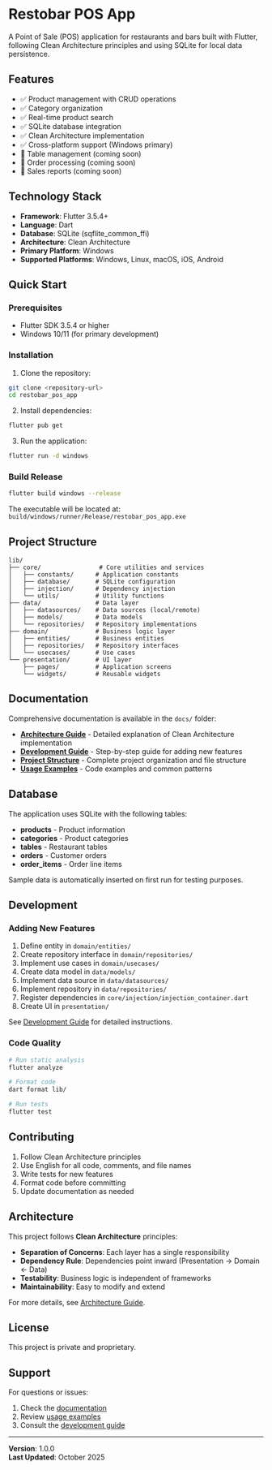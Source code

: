 # Restobar POS App

A Point of Sale (POS) application for restaurants and bars built with Flutter, following Clean Architecture principles and using SQLite for local data persistence.

## Features

- ✅ Product management with CRUD operations
- ✅ Category organization
- ✅ Real-time product search
- ✅ SQLite database integration
- ✅ Clean Architecture implementation
- ✅ Cross-platform support (Windows primary)
- 🚧 Table management (coming soon)
- 🚧 Order processing (coming soon)
- 🚧 Sales reports (coming soon)

## Technology Stack

- **Framework**: Flutter 3.5.4+
- **Language**: Dart
- **Database**: SQLite (sqflite_common_ffi)
- **Architecture**: Clean Architecture
- **Primary Platform**: Windows
- **Supported Platforms**: Windows, Linux, macOS, iOS, Android

## Quick Start

### Prerequisites

- Flutter SDK 3.5.4 or higher
- Windows 10/11 (for primary development)

### Installation

1. Clone the repository:
```bash
git clone <repository-url>
cd restobar_pos_app
```

2. Install dependencies:
```bash
flutter pub get
```

3. Run the application:
```bash
flutter run -d windows
```

### Build Release

```bash
flutter build windows --release
```

The executable will be located at: `build/windows/runner/Release/restobar_pos_app.exe`

## Project Structure

```
lib/
├── core/                # Core utilities and services
│   ├── constants/      # Application constants
│   ├── database/       # SQLite configuration
│   ├── injection/      # Dependency injection
│   └── utils/          # Utility functions
├── data/               # Data layer
│   ├── datasources/    # Data sources (local/remote)
│   ├── models/         # Data models
│   └── repositories/   # Repository implementations
├── domain/             # Business logic layer
│   ├── entities/       # Business entities
│   ├── repositories/   # Repository interfaces
│   └── usecases/       # Use cases
└── presentation/       # UI layer
    ├── pages/          # Application screens
    └── widgets/        # Reusable widgets
```

## Documentation

Comprehensive documentation is available in the `docs/` folder:

- **[Architecture Guide](docs/README_ARCHITECTURE.md)** - Detailed explanation of Clean Architecture implementation
- **[Development Guide](docs/DEVELOPMENT_GUIDE.md)** - Step-by-step guide for adding new features
- **[Project Structure](docs/PROJECT_STRUCTURE.md)** - Complete project organization and file structure
- **[Usage Examples](docs/USAGE_EXAMPLES.md)** - Code examples and common patterns

## Database

The application uses SQLite with the following tables:

- **products** - Product information
- **categories** - Product categories
- **tables** - Restaurant tables
- **orders** - Customer orders
- **order_items** - Order line items

Sample data is automatically inserted on first run for testing purposes.

## Development

### Adding New Features

1. Define entity in `domain/entities/`
2. Create repository interface in `domain/repositories/`
3. Implement use cases in `domain/usecases/`
4. Create data model in `data/models/`
5. Implement data source in `data/datasources/`
6. Implement repository in `data/repositories/`
7. Register dependencies in `core/injection/injection_container.dart`
8. Create UI in `presentation/`

See [Development Guide](docs/DEVELOPMENT_GUIDE.md) for detailed instructions.

### Code Quality

```bash
# Run static analysis
flutter analyze

# Format code
dart format lib/

# Run tests
flutter test
```

## Contributing

1. Follow Clean Architecture principles
2. Use English for all code, comments, and file names
3. Write tests for new features
4. Format code before committing
5. Update documentation as needed

## Architecture

This project follows **Clean Architecture** principles:

- **Separation of Concerns**: Each layer has a single responsibility
- **Dependency Rule**: Dependencies point inward (Presentation → Domain ← Data)
- **Testability**: Business logic is independent of frameworks
- **Maintainability**: Easy to modify and extend

For more details, see [Architecture Guide](docs/README_ARCHITECTURE.md).

## License

This project is private and proprietary.

## Support

For questions or issues:
1. Check the [documentation](docs/)
2. Review [usage examples](docs/USAGE_EXAMPLES.md)
3. Consult the [development guide](docs/DEVELOPMENT_GUIDE.md)

---

**Version**: 1.0.0  
**Last Updated**: October 2025
